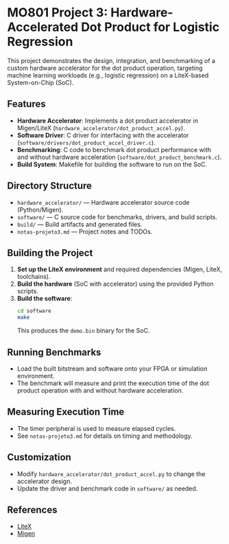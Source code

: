 # MO801 Project 3: Hardware-Accelerated Dot Product for Logistic Regression

This project demonstrates the design, integration, and benchmarking of a custom hardware accelerator for the dot product operation, targeting machine learning workloads (e.g., logistic regression) on a LiteX-based System-on-Chip (SoC).

## Features
- **Hardware Accelerator**: Implements a dot product accelerator in Migen/LiteX (`hardware_accelerator/dot_product_accel.py`).
- **Software Driver**: C driver for interfacing with the accelerator (`software/drivers/dot_product_accel_driver.c`).
- **Benchmarking**: C code to benchmark dot product performance with and without hardware acceleration (`software/dot_product_benchmark.c`).
- **Build System**: Makefile for building the software to run on the SoC.

## Directory Structure
- `hardware_accelerator/` — Hardware accelerator source code (Python/Migen).
- `software/` — C source code for benchmarks, drivers, and build scripts.
- `build/` — Build artifacts and generated files.
- `notas-projeto3.md` — Project notes and TODOs.

## Building the Project
1. **Set up the LiteX environment** and required dependencies (Migen, LiteX, toolchains).
2. **Build the hardware** (SoC with accelerator) using the provided Python scripts.
3. **Build the software**:
   ```sh
   cd software
   make
   ```
   This produces the `demo.bin` binary for the SoC.

## Running Benchmarks
- Load the built bitstream and software onto your FPGA or simulation environment.
- The benchmark will measure and print the execution time of the dot product operation with and without hardware acceleration.

## Measuring Execution Time
- The timer peripheral is used to measure elapsed cycles.
- See `notas-projeto3.md` for details on timing and methodology.

## Customization
- Modify `hardware_accelerator/dot_product_accel.py` to change the accelerator design.
- Update the driver and benchmark code in `software/` as needed.

## References
- [LiteX](https://github.com/enjoy-digital/litex)
- [Migen](https://github.com/m-labs/migen)

